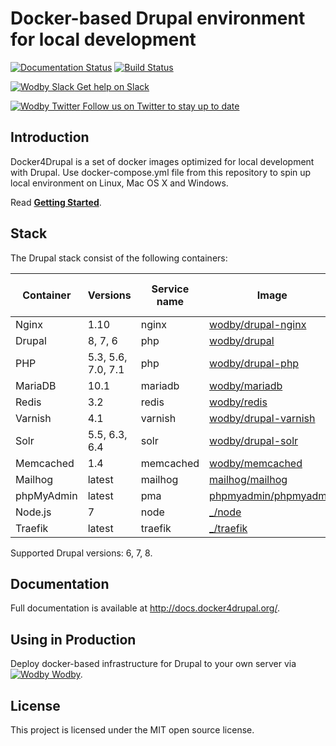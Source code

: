 # Docker-based Drupal environment for local development

[![Documentation Status](https://readthedocs.org/projects/docker4drupal/badge/?version=latest)](http://docs.docker4drupal.org)
[![Build Status](https://travis-ci.org/wodby/docker4drupal.svg?branch=master)](https://travis-ci.org/wodby/docker4drupal)

[![Wodby Slack](https://www.google.com/s2/favicons?domain=www.slack.com) Get help on Slack](https://slack.wodby.com/)

[![Wodby Twitter](https://twitter.com/favicon.ico) Follow us on Twitter to stay up to date](https://twitter.com/wodbyhq)

## Introduction

Docker4Drupal is a set of docker images optimized for local development with Drupal. Use docker-compose.yml file from this repository to spin up local environment on Linux, Mac OS X and Windows. 

Read [**Getting Started**](http://docs.docker4drupal.org/en/latest/).

## Stack

[wodby/drupal-nginx]: https://github.com/wodby/drupal-nginx
[wodby/drupal]: https://github.com/wodby/drupal
[wodby/drupal-php]: https://github.com/wodby/drupal-php
[wodby/mariadb]: https://github.com/wodby/mariadb
[wodby/redis]: https://github.com/wodby/redis
[wodby/drupal-varnish]: https://github.com/wodby/drupal-varnish
[wodby/drupal-solr]: https://github.com/wodby/drupal-solr
[wodby/memcached]: https://github.com/wodby/memcached
[phpmyadmin/phpmyadmin]: https://hub.docker.com/r/phpmyadmin/phpmyadmin
[mailhog/mailhog]: https://hub.docker.com/r/mailhog/mailhog
[_/node]: https://hub.docker.com/_/node
[_/traefik]: https://hub.docker.com/_/traefik

The Drupal stack consist of the following containers:

| Container | Versions | Service name | Image | Enabled by default |
| --------- | -------- | ------------ | ----- | ------------------ |
| Nginx      | 1.10               | nginx     | [wodby/drupal-nginx]    | ✓ |
| Drupal     | 8, 7, 6            | php       | [wodby/drupal]          | ✓ |
| PHP        | 5.3, 5.6, 7.0, 7.1 | php       | [wodby/drupal-php]      |   |
| MariaDB    | 10.1               | mariadb   | [wodby/mariadb]         | ✓ |
| Redis      | 3.2                | redis     | [wodby/redis]           |   |
| Varnish    | 4.1                | varnish   | [wodby/drupal-varnish]  |   |
| Solr       | 5.5, 6.3, 6.4      | solr      | [wodby/drupal-solr]     |   |
| Memcached  | 1.4                | memcached | [wodby/memcached]       |   |
| Mailhog    | latest             | mailhog   | [mailhog/mailhog]       | ✓ |
| phpMyAdmin | latest             | pma       | [phpmyadmin/phpmyadmin] |   |
| Node.js    | 7                  | node      | [_/node]                |   |
| Traefik    | latest             | traefik   | [_/traefik]             |   |

Supported Drupal versions: 6, 7, 8.

## Documentation

Full documentation is available at http://docs.docker4drupal.org/.

## Using in Production

Deploy docker-based infrastructure for Drupal to your own server via [![Wodby](https://www.google.com/s2/favicons?domain=wodby.com) Wodby](https://wodby.com).

## License

This project is licensed under the MIT open source license.
